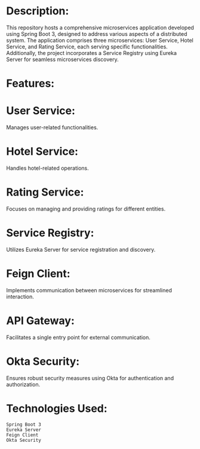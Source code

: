 

# Description:
This repository hosts a comprehensive microservices application developed using Spring Boot 3, designed to address various aspects of a distributed system. The application comprises three microservices: User Service, Hotel Service, and Rating Service, each serving specific functionalities. Additionally, the project incorporates a Service Registry using Eureka Server for seamless microservices discovery.

# Features:

# User Service: 
  Manages user-related functionalities.
   
# Hotel Service:
  Handles hotel-related operations.
   
# Rating Service:
  Focuses on managing and providing ratings for different entities.
 
# Service Registry:
  Utilizes Eureka Server for service registration and discovery.
 
# Feign Client:
  Implements communication between microservices for streamlined interaction.
 
# API Gateway:
  Facilitates a single entry point for external communication.
 
# Okta Security:
  Ensures robust security measures using Okta for authentication and authorization.

# Technologies Used:

    Spring Boot 3
    Eureka Server
    Feign Client
    Okta Security
